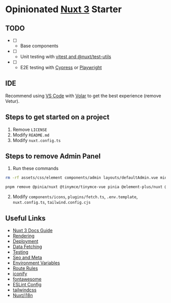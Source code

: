 # Opinionated [Nuxt 3](https://nuxt.com/docs) Starter

## TODO

- [ ] - Base components
- [ ] - Unit testing with [vitest and @nuxt/test-utils](https://nuxt.com/docs/getting-started/testing)
- [ ] - E2E testing with [Cypress](https://cypress.io) or [Playwright](https://playwright.dev)

## IDE

Recommend using [VS Code](https://code.visualstudio.com) with [Volar](https://github.com/johnsoncodehk/volar) to get the best experience (remove Vetur).

## Steps to get started on a project

1. Remove `LICENSE`
2. Modify `README.md`
3. Modify `nuxt.config.ts`

## Steps to remove Admin Panel

1. Run these commands

```sh
rm -rf assets/css/element components/admin layouts/defaultAdmin.vue middleware pages/admin stores

pnpm remove @pinia/nuxt @tinymce/tinymce-vue pinia @element-plus/nuxt @iconify-json/ep element-plus
```

2. Modify `components/icons`, `plugins/fetch.ts`, `.env.template`, `nuxt.config.ts`, `tailwind.config.cjs`

## Useful Links

- [Nuxt 3 Docs Guide](https://nuxt.com/docs/guide)
- [Rendering](https://nuxt.com/docs/guide/concepts/rendering#coming-in-nuxt-3)
- [Deployment](https://nuxt.com/docs/getting-started/deployment)
- [Data Fetching](https://nuxt.com/docs/getting-started/data-fetching)
- [Testing](https://nuxt.com/docs/getting-started/testing)
- [Seo and Meta](https://nuxt.com/docs/getting-started/seo-meta)
- [Environment Variables](https://nuxt.com/docs/getting-started/configuration#environment-variables-and-private-tokens)
- [Route Rules](https://nuxt.com/docs/guide/concepts/rendering#route-rules)
- [iconify](https://icon-sets.iconify.design)
- [fontawesome](https://icon-sets.iconify.design/fa6-solid)
- [ESLint Config](https://github.com/sarast/eslint-config)
- [tailwindcss](https://tailwindcss.com/docs)
- [Nuxt/i18n](https://v8.i18n.nuxtjs.org)
